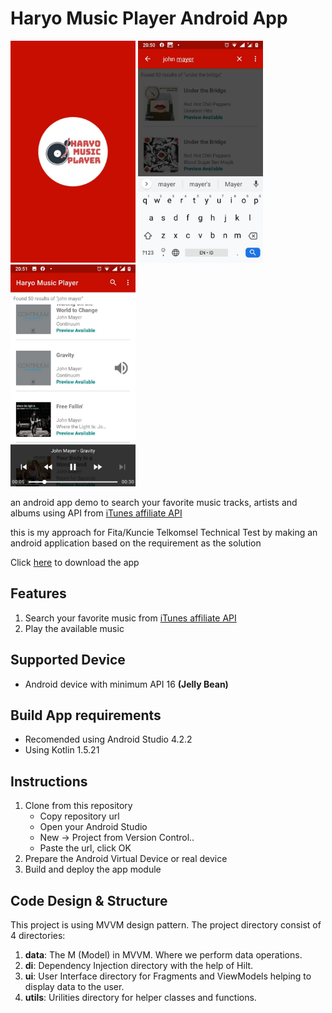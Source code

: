# Haryo Music Player Android App

<img src="https://github.com/CumiTerbang/HaryoMusicPlayer/blob/master/readme_assets/screenshot_1.jpg" width="200" height="355,56"> <img src="https://github.com/CumiTerbang/HaryoMusicPlayer/blob/master/readme_assets/screenshot_2.jpg" width="200" height="355,56"> <img src="https://github.com/CumiTerbang/HaryoMusicPlayer/blob/master/readme_assets/screenshot_3.jpg" width="200" height="355,56">

an android app demo to search your favorite music tracks, artists and albums using API from  [iTunes affiliate API](https://affiliate.itunes.apple.com/resources/documentation/itunes-store-web-service-search-api)

this is my approach for Fita/Kuncie Telkomsel Technical Test by making an android application based on the requirement as the solution

Click [here](https://drive.google.com/file/d/17NFtjAtwm5G8Pc26ZhVRboN2BwoAMX0C/view?usp=sharing) to download the app


## Features
1. Search your favorite music from [iTunes affiliate API](https://affiliate.itunes.apple.com/resources/documentation/itunes-store-web-service-search-api)
2. Play the available music

## Supported Device
- Android device with minimum API 16 **(Jelly Bean)**

## Build App requirements
- Recomended using Android Studio 4.2.2
- Using Kotlin 1.5.21

## Instructions
1. Clone from this repository
    - Copy repository url
    - Open your Android Studio
    - New -> Project from Version Control..
    - Paste the url, click OK
2. Prepare the Android Virtual Device or real device
3. Build and deploy the app module

## Code Design & Structure
This project is using MVVM design pattern. The project directory consist of 4 directories:
1. **data**: The M (Model) in MVVM. Where we perform data operations.
2. **di**: Dependency Injection directory with the help of Hilt.
3. **ui**: User Interface directory for Fragments and ViewModels helping to display data to the user.
4. **utils**: Urilities directory for helper classes and functions.
